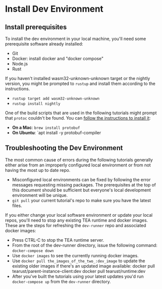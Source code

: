 # Install Dev Environment

## Install prerequisites

To install the dev environment in your local machine, you'll need some prerequisite software already installed:

* Git
* Docker: install docker and "docker compose"
* Node.js
* Rust

If you haven't installed wasm32-unknown-unknown target or the nightly version, you might be prompted to `rustup` and install them according to the instructions.

* `rustup target add wasm32-unknown-unknown`
* `rustup install nightly`

One of the build scripts that are used in the following tutorials might prompt that `protoc` couldn't be found. You can [follow the instructions to install it](https://grpc.io/docs/protoc-installation/#install-using-a-package-manager):

* **On a Mac**: `brew install protobuf`
* **On Ubuntu**: \`apt install -y protobuf-compiler

## Troubleshooting the Dev Environment

The most common cause of errors during the following tutorials generally either arise from an improperly configured local environment or from not having the most up to date repo.

* Misconfigured local environments can be fixed by following the error messages requesting missing packages. The prerequisites at the top of this document should be sufficient but everyone's local development environment will be unique.
* `git pull` your current tutorial's repo to make sure you have the latest files.

If you either change your local software environment or update your local repos, you'll need to stop any existing TEA runtime and docker images.  These are the steps for refreshing the `dev-runner` repo and associated docker images:

* Press CTRL-C to stop the TEA runtime server.
* From the root of the dev-runner directory, issue the following command: `docker-compose down`
* Use `docker images` to see the currently running docker images. 
* Use `docker pull the_images_of_the_two_:dev_image` to update the existing older images  if there's an updated image available:
  docker pull tearust/parent-instance-client:dev
  docker pull tearust/runtime:dev
* After you've built the tutorials using your latest updates you'd run `docker-compose up` from the `dev-runner` directory.

